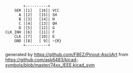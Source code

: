 

	        +----------+
	    SER |[1]   [16]| VCC
	      A |[2]   [15]| SH
	      B |[3]   [14]| H
	      C |[4]   [13]| QH
	      D |[5]   [12]| G
	CLK_INH |[6]   [11]| F
	    CLK |[7]   [10]| E
	    GND |[8]   [ 9]| ~{R}
	        +----------+


generated by https://github.com/FBEZ/Pinout-AsciiArt from https://github.com/ask6483/kicad-symbols/blob/master/74xx_IEEE.kicad_sym